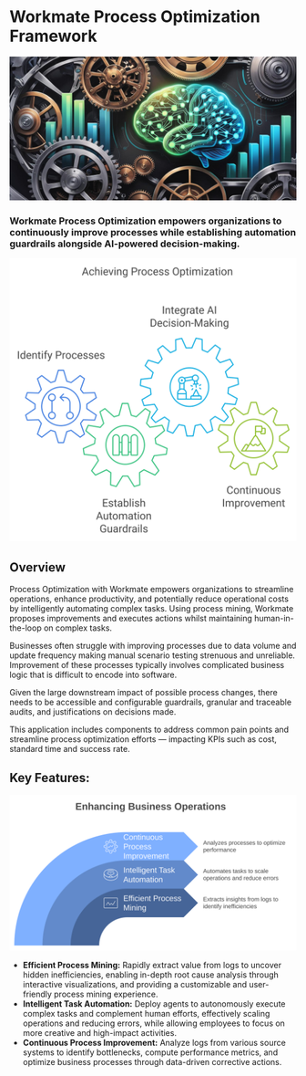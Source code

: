 # Workmate Process Optimization Framework
![image h](../blog-image/blog-8/blog-8-h.png)
### Workmate Process Optimization empowers organizations to continuously improve processes while establishing automation guardrails alongside AI-powered decision-making.

![image hero](../blog-image//blog-8/blog-8-hero-1.svg)
## Overview

Process Optimization with Workmate empowers organizations to streamline operations, enhance productivity, and potentially reduce operational costs by intelligently automating complex tasks. Using process mining, Workmate proposes improvements and executes actions whilst maintaining human-in-the-loop on complex tasks.

Businesses often struggle with improving processes due to data volume and update frequency making manual scenario testing strenuous and unreliable. Improvement of these processes typically involves complicated business logic that is difficult to encode into software.

Given the large downstream impact of possible process changes, there needs to be accessible and configurable guardrails, granular and traceable audits, and justifications on decisions made.

This application includes components to address common pain points and streamline process optimization efforts — impacting KPIs such as cost, standard time and success rate.

## Key Features:
![image 3](../blog-image/blog-8/blog-8-p2.svg)
- **Efficient Process Mining:** Rapidly extract value from logs to uncover hidden inefficiencies, enabling in-depth root cause analysis through interactive visualizations, and providing a customizable and user-friendly process mining experience.
- **Intelligent Task Automation:** Deploy agents to autonomously execute complex tasks and complement human efforts, effectively scaling operations and reducing errors, while allowing employees to focus on more creative and high-impact activities.
- **Continuous Process Improvement:** Analyze logs from various source systems to identify bottlenecks, compute performance metrics, and optimize business processes through data-driven corrective actions.
